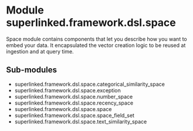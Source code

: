 Module superlinked.framework.dsl.space
======================================
Space module contains components that let you describe how you want to embed your data.
It encapsulated the vector creation logic to be reused at ingestion and at query time.

Sub-modules
-----------
* superlinked.framework.dsl.space.categorical_similarity_space
* superlinked.framework.dsl.space.exception
* superlinked.framework.dsl.space.number_space
* superlinked.framework.dsl.space.recency_space
* superlinked.framework.dsl.space.space
* superlinked.framework.dsl.space.space_field_set
* superlinked.framework.dsl.space.text_similarity_space